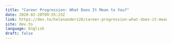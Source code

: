```yaml
---
title: "Career Progression: What Does It Mean to You?"
date: 2020-02-20T09:55:23Z
link: https://dev.to/helenanders26/career-progression-what-does-it-mean-to-you-3f8?utm_medium=RSS&utm_source=news.12bit.vn
site: dev.to
language: English
draft: false
---
```

